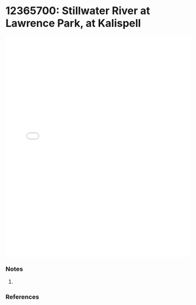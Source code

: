 # 12365700: Stillwater River at Lawrence Park, at Kalispell

<iframe src="/_static/stations/12365700_fdc.html" width="100%" height="600" frameborder="0"></iframe>

### Notes
1. 

### References

